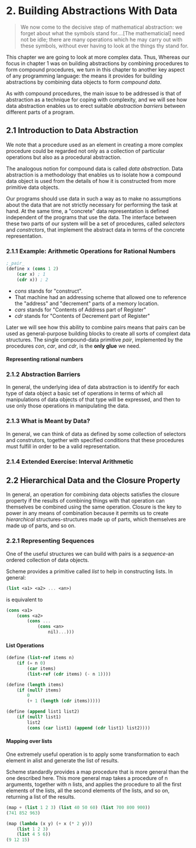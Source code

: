 # 2. Building Abstractions With Data

> We now come to the decisive step of mathematical abstraction: we forget about what the symbols stand for....[The mathematicial] need not be idle; there are many operations which he may carry out with these symbols, without ever having to look at the things thy stand for.

This chapter we are going to look at more complex data. Thus, Whereas our focus in chapter 1 was on building abstractions by combining procedures to form compound procedures, we turn in this chapter to another key aspect of any programming language: the means it provides for building abstractions by combining data objects to form _compound data_.

As with compound procedures, the main issue to be addressed is that of abstraction as a technique for coping with complexity, and we will see how data abstraction enables us to erect suitable _abstraction barriers_ between different parts of a program.

## 2.1 Introduction to Data Abstraction

We note that a procedure used as an element in creating a more complex procedure could be regarded not only as a collection of particular operations but also as a procedural abstraction.

The analogous notion for compound data is called _data abstraction_. Data abstraction is a methodology that enables us to isolate how a compound data object is used from the details of how it is constructed from more primitive data objects.

Our programs should use data in such a way as to make no assumptions about the data that are not strictly necessary for performing the task at hand. At the same time, a "concrete" data representation is defined independent of the programs that use the data. The interface between these two parts of our system will be a set of procedures, called _selectors_ and _constrctors_, that implement the abstract data in terms of the concrete representation.

### 2.1.1 Example: Arithmetic Operations for Rational Numbers

```Scheme
;_pair_
(define x (cons 1 2)
    (car x) ; 1
    (cdr x)) ; 2
```

- _cons_ stands for "construct".
- That machine had an addressing scheme that allowed one to reference the "address" and "decrement" parts of a memory location.
- _cars_ stands for "Contents of Address part of Register"
- _cdr_ stands for "Contents of Decrement part of Register"

Later we will see how this ability to combine pairs means that pairs can be used as general-purpose building blocks to create all sorts of complext data structures. The single compound-data primitive _pair_, implemented by the procedures _con_, _car_, and _cdr_, is the **only glue** we need.

#### Representing rational numbers

### 2.1.2 Abstraction Barriers

In general, the underlying idea of data abstraction is to identify for each type of data object a basic set of operations in terms of which all manipulations of data objects of that type will be expressed, and then to use only those operations in manipulating the data.

### 2.1.3 What is Meant by Data?

In general, we can think of data as defined by some collection of selectors and construtors, together with specified conditions that these procedures must fulfill in order to be a valid representation.

### 2.1.4 Extended Exercise: Interval Arithmetic

## 2.2 Hierarchical Data and the Closure Property

In general, an operation for combining data objects satisfies the closure property if the results of combining things with that operation can themselves be combined using the same operation. Closure is the key to power in any means of combination because it permits us to create _hierarchical_ structures-structures made up of parts, which themselves are made up of parts, and so on.

### 2.2.1 Representing Sequences

One of the useful structures we can build with pairs is a _sequence_-an ordered collection of data objects.

Scheme provides a primitive called _list_ to help in constructing lists. In general:

```Scheme
(list <a1> <a2> ... <an>)
```

is equivalent to

```Scheme
(cons <a1>
    (cons <a2>
        (cons ...
            (cons <an>
                nil)...)))
```

#### List Operations

```Scheme
(define (list-ref items n)
    (if (= n 0)
        (car items)
        (list-ref (cdr items) (- n 1))))

(define (length items)
    (if (null? items)
        0
        (+ 1 (length (cdr items)))))

(define (append list1 list2)
    (if (null? list1)
        list2
        (cons (car list1) (append (cdr list1) list2))))
```

#### Mapping over lists

One extremely useful operation is to apply some transformation to each element in alist and generate the list of results.

Scheme standardly provides a map procedure that is more general than the one described here. This more general map takes a procedure of n arguments, together with n lists, and applies the procedure to all the first elements of the lists, all the second elements of the lists, and so on, returning a list of the results.

```Scheme
(map + (list 1 2 3) (list 40 50 60) (list 700 800 900))
(741 852 963)

(map (lambda (x y) (+ x (* 2 y)))
    (list 1 2 3)
    (list 4 5 6))
(9 12 15)
```
